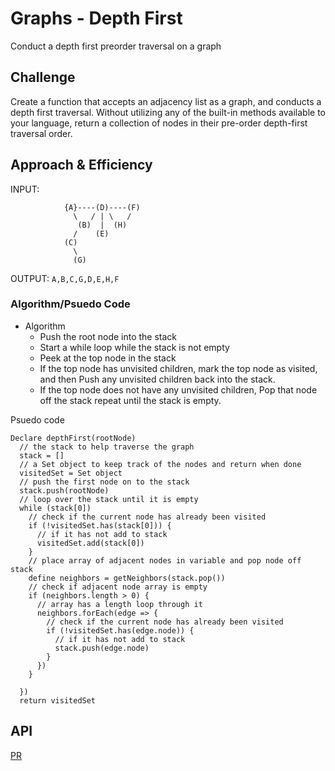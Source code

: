 # Graphs - Depth First
<!-- Short summary or background information -->
Conduct a depth first preorder traversal on a graph

## Challenge
<!-- Description of the challenge -->

Create a function that accepts an adjacency list as a graph, and conducts a depth first traversal. Without utilizing any of the built-in methods available to your language, return a collection of nodes in their pre-order depth-first traversal order.

## Approach & Efficiency
<!-- What approach did you take? Why? What is the Big O space/time for this approach? -->

INPUT:
```
            {A}----(D)----(F)
              \   / | \   /
               (B)  |  (H)
              /    (E)
            (C)
              \
              (G)
```
OUTPUT:
 `A,B,C,G,D,E,H,F`

### Algorithm/Psuedo Code

- Algorithm
  - Push the root node into the stack
  - Start a while loop while the stack is not empty
  - Peek at the top node in the stack
  - If the top node has unvisited children, mark the top node as visited, and then Push any unvisited children back into the stack.
  - If the top node does not have any unvisited children, Pop that node off the stack repeat until the stack is empty.

Psuedo code
```
Declare depthFirst(rootNode)
  // the stack to help traverse the graph
  stack = []
  // a Set object to keep track of the nodes and return when done
  visitedSet = Set object
  // push the first node on to the stack
  stack.push(rootNode)
  // loop over the stack until it is empty
  while (stack[0])
    // check if the current node has already been visited
    if (!visitedSet.has(stack[0])) {
      // if it has not add to stack
      visitedSet.add(stack[0])
    }
    // place array of adjacent nodes in variable and pop node off stack
    define neighbors = getNeighbors(stack.pop())
    // check if adjacent node array is empty 
    if (neighbors.length > 0) {
      // array has a length loop through it
      neighbors.forEach(edge => {
        // check if the current node has already been visited
        if (!visitedSet.has(edge.node)) {
          // if it has not add to stack
          stack.push(edge.node)
        }
      })
    }

  })
  return visitedSet
```

## API
<!-- Description of each method publicly available in your Graph -->

[PR](https://github.com/astrokd/data-structures-and-algorithms/pull/58)

